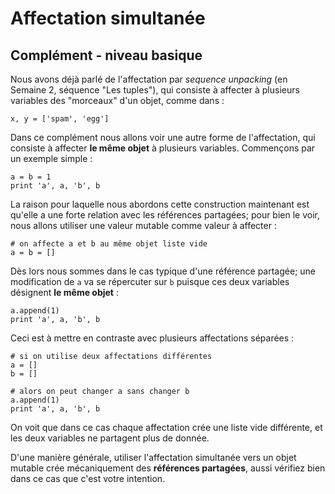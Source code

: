 
# Affectation simultanée

## Complément - niveau basique

Nous avons déjà parlé de l'affectation par *sequence unpacking* (en Semaine 2,
séquence "Les tuples"), qui consiste à affecter à plusieurs variables des
"morceaux" d'un objet, comme dans&nbsp;:


    x, y = ['spam', 'egg']

Dans ce complément nous allons voir une autre forme de l'affectation, qui
consiste à affecter **le même objet** à plusieurs variables. Commençons par un
exemple simple&nbsp;:


    a = b = 1
    print 'a', a, 'b', b

La raison pour laquelle nous abordons cette construction maintenant est qu'elle
a une forte relation avec les références partagées; pour bien le voir, nous
allons utiliser une valeur mutable comme valeur à affecter&nbsp;:


    # on affecte a et b au même objet liste vide
    a = b = []

Dès lors nous sommes dans le cas typique d'une référence partagée; une
modification de  `a` va se répercuter sur `b` puisque ces deux variables
désignent **le même objet**&nbsp;:


    a.append(1)
    print 'a', a, 'b', b

Ceci est à mettre en contraste avec plusieurs affectations séparées&nbsp;:


    # si on utilise deux affectations différentes
    a = []
    b = []
    
    # alors on peut changer a sans changer b
    a.append(1)
    print 'a', a, 'b', b

On voit que dans ce cas chaque affectation crée une liste vide différente, et
les deux variables ne partagent plus de donnée.

D'une manière générale, utiliser l'affectation simultanée vers un objet mutable
crée mécaniquement des **références partagées**, aussi vérifiez bien dans ce cas
que c'est votre intention.
